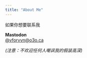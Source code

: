 ```yaml
---
title: "About Me"
---
```

如果你想要联系我

**Mastodon**  
[@vforvvn@o3o.ca](https://o3o.ca/@vforvvn)

*(注意：不欢迎任何人嘲讽我的假装高深)*
